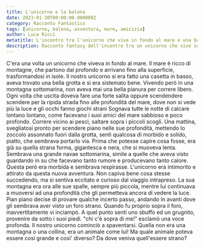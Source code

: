 ```yaml
---
title: L'unicorno e la balena  
date: 2023-01-30T00:00:00.000000Z
category: Racconto Fantastico
tags: [unicorno, balena, avventura, mare, amicizia]
author: Luca Ricci
metatitle: L'incontro tra l'unicorno che vive in fondo al mare e una balena gigante
description: Racconto fantasy dell'incontro tra un unicorno che vive sul fondo del mare e una balena gigantesca, dando il via ad un'avventura che li porterà a diventare amici.
---
```

C'era una volta un unicorno che viveva in fondo al mare.
Il mare è ricco di montagne, che partono dal profondo e arrivano fino alla superficie, trasformandosi in isole.
Il nostro unicorno si era fatto una casetta in basso, aveva trovato una bella grotta e si era sistemato bene.
Vivendo però in una montagna sottomarina, non aveva mai una bella pianura per correre libero. Ogni volta che uscita doveva fare una forte salita oppure scendendere scendere per la ripida strada fino alle profondità del mare, dove non si vede più la luce e gli occhi fanno giochi strani
Sognava tutte le notte di calcare lontano lontano, come facevano i suoi amici del mare sabbioso e poco profondo. Correre vicino ai pesci, saltare sopra i piccoli scogli.
Una mattina, svegliatosi pronto per scendere piano nelle sue profondità, mettendo lo zoccolo assonnato fuori dalla grotta, sentì qualcosa di morbido e solido, piatto, che sembrava portarlo via.
Prima che potesse capire cosa fosse, era già su quella strana forma, gigantesca e nera, che si muoveva lenta.
Sembrava una grande navae sottomarina, simile a quelle che aveva visto guardando in su che facevano tanto rumore e producevano tanto calore.
Questa però era morbida e sembrava respirasse.
L'unicorno era intimorito e attirato da questa nuova avventura.
Non capiva bene cosa stesse succedendo, ma si sentiva eccitato e curioso dal viaggio intrapreso. La sua montagna era ora alle sue spalle, sempre più piccola, mentre lui continuava a muoversi ad una profondità che gli permetteva ancora di vedere la luce.
Pian piano decise di provare qualche incerto passo, andando in avanti dove gli sembrava aver visto un foro strano.
Quando fu proprio sopra il foro, inavvertitamente vi inciampò.
A quel punto sentì uno sbuffo ed un grugnito, provenire da sotto i suoi piedi.
"chi c'è sopra di me!" esclamò una voce profonda.
Il nostro unicorno cominciò a spaventarsi. Quella non era una montagna o una collina, era un animale come lui!
Ma quale animale poteva essere così grande e così' diverso? Da dove veniva quell'essere strano?

